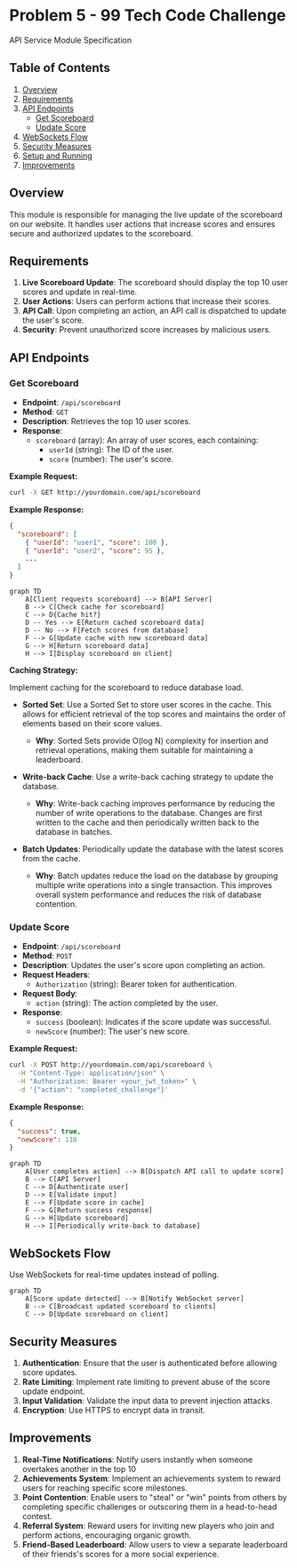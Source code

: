 # Problem 5 - 99 Tech Code Challenge

API Service Module Specification

## Table of Contents
1. [Overview](#overview)
2. [Requirements](#requirements)
3. [API Endpoints](#api-endpoints)
   - [Get Scoreboard](#get-scoreboard)
   - [Update Score](#update-score)
4. [WebSockets Flow](#websockets-flow)
5. [Security Measures](#security-measures)
6. [Setup and Running](#setup-and-running)
7. [Improvements](#improvements)

## Overview

This module is responsible for managing the live update of the scoreboard on our website. It handles user actions that increase scores and ensures secure and authorized updates to the scoreboard.

## Requirements

1. **Live Scoreboard Update**: The scoreboard should display the top 10 user scores and update in real-time.
2. **User Actions**: Users can perform actions that increase their scores.
3. **API Call**: Upon completing an action, an API call is dispatched to update the user's score.
4. **Security**: Prevent unauthorized score increases by malicious users.

## API Endpoints

### Get Scoreboard

- **Endpoint**: `/api/scoreboard`
- **Method**: `GET`
- **Description**: Retrieves the top 10 user scores.
- **Response**:
  - `scoreboard` (array): An array of user scores, each containing:
    - `userId` (string): The ID of the user.
    - `score` (number): The user's score.

**Example Request:**

```bash
curl -X GET http://yourdomain.com/api/scoreboard
```

**Example Response:**

```json
{
  "scoreboard": [
    { "userId": "user1", "score": 100 },
    { "userId": "user2", "score": 95 },
    ...
  ]
}
```

```mermaid
graph TD
    A[Client requests scoreboard] --> B[API Server]
    B --> C[Check cache for scoreboard]
    C --> D{Cache hit?}
    D -- Yes --> E[Return cached scoreboard data]
    D -- No --> F[Fetch scores from database]
    F --> G[Update cache with new scoreboard data]
    G --> H[Return scoreboard data]
    H --> I[Display scoreboard on client]
```

**Caching Strategy:**

Implement caching for the scoreboard to reduce database load.

- **Sorted Set**: Use a Sorted Set to store user scores in the cache. This allows for efficient retrieval of the top scores and maintains the order of elements based on their score values.
  - **Why**: Sorted Sets provide O(log N) complexity for insertion and retrieval operations, making them suitable for maintaining a leaderboard.

- **Write-back Cache**: Use a write-back caching strategy to update the database.
  - **Why**: Write-back caching improves performance by reducing the number of write operations to the database. Changes are first written to the cache and then periodically written back to the database in batches.

- **Batch Updates**: Periodically update the database with the latest scores from the cache.
  - **Why**: Batch updates reduce the load on the database by grouping multiple write operations into a single transaction. This improves overall system performance and reduces the risk of database contention.

### Update Score

- **Endpoint**: `/api/scoreboard`
- **Method**: `POST`
- **Description**: Updates the user's score upon completing an action.
- **Request Headers**:
  - `Authorization` (string): Bearer token for authentication.
- **Request Body**:
  - `action` (string): The action completed by the user.
- **Response**:
  - `success` (boolean): Indicates if the score update was successful.
  - `newScore` (number): The user's new score.

**Example Request:**
```bash
curl -X POST http://yourdomain.com/api/scoreboard \
  -H "Content-Type: application/json" \
  -H "Authorization: Bearer <your_jwt_token>" \
  -d '{"action": "completed_challenge"}'
```

**Example Response:**
```json
{
  "success": true,
  "newScore": 110
}
```

```mermaid
graph TD
    A[User completes action] --> B[Dispatch API call to update score]
    B --> C[API Server]
    C --> D[Authenticate user]
    D --> E[Validate input]
    E --> F[Update score in cache]
    F --> G[Return success response]
    G --> H[Update scoreboard]
    H --> I[Periodically write-back to database]
```

## WebSockets Flow

Use WebSockets for real-time updates instead of polling.

```mermaid
graph TD
    A[Score update detected] --> B[Notify WebSocket server]
    B --> C[Broadcast updated scoreboard to clients]
    C --> D[Update scoreboard on client]
```

## Security Measures

1. **Authentication**: Ensure that the user is authenticated before allowing score updates.
2. **Rate Limiting**: Implement rate limiting to prevent abuse of the score update endpoint.
3. **Input Validation**: Validate the input data to prevent injection attacks.
4. **Encryption**: Use HTTPS to encrypt data in transit.

## Improvements

1. **Real-Time Notifications**: Notify users instantly when someone overtakes another in the top 10
2. **Achievements System**: Implement an achievements system to reward users for reaching specific score milestones.
3. **Point Contention**: Enable users to "steal" or "win" points from others by completing specific challenges or outscoring them in a head-to-head contest.
4. **Referral System**: Reward users for inviting new players who join and perform actions, encouraging organic growth.
5. **Friend-Based Leaderboard**: Allow users to view a separate leaderboard of their friends's scores for a more social experience.
